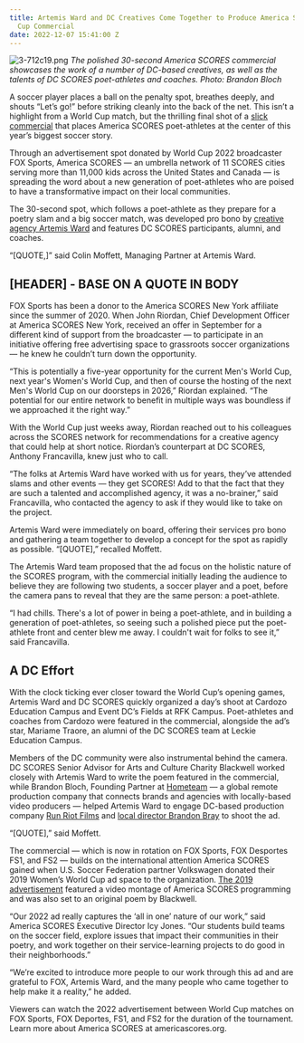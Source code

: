 ```yaml
---
title: Artemis Ward and DC Creatives Come Together to Produce America SCORES World
  Cup Commercial
date: 2022-12-07 15:41:00 Z
---
```


![3-712c19.png](/uploads/3-712c19.png)
*The polished 30-second America SCORES commercial showcases the work of a number of DC-based creatives, as well as the talents of DC SCORES poet-athletes and coaches. Photo: Brandon Bloch*













A soccer player places a ball on the penalty spot, breathes deeply, and shouts “Let’s go!” before striking cleanly into the back of the net. This isn’t a highlight from a World Cup match, but the thrilling final shot of a [slick commercial](https://www.youtube.com/watch?v=UxKmUXo8u_g) that places America SCORES poet-athletes at the center of this year’s biggest soccer story. 

Through an advertisement spot donated by World Cup 2022 broadcaster FOX Sports, America SCORES — an umbrella network of 11 SCORES cities serving more than 11,000 kids across the United States and Canada — is spreading the word about a new generation of poet-athletes who are poised to have a transformative impact on their local communities.

The 30-second spot, which follows a poet-athlete as they prepare for a poetry slam and a big soccer match, was developed pro bono by [creative agency Artemis Ward](https://artemisward.com/) and features DC SCORES participants, alumni, and coaches.

“[QUOTE,]” said Colin Moffett, Managing Partner at Artemis Ward.

## [HEADER] - BASE ON A QUOTE IN BODY

FOX Sports has been a donor to the America SCORES New York affiliate since the summer of 2020. When John Riordan, Chief Development Officer at America SCORES New York, received an offer in September for a different kind of support from the broadcaster — to participate in an initiative offering free advertising space to grassroots soccer organizations — he knew he couldn’t turn down the opportunity. 

“This is potentially a five-year opportunity for the current Men's World Cup, next year's Women's World Cup, and then of course the hosting of the next Men's World Cup on our doorsteps in 2026,” Riordan explained. “The potential for our entire network to benefit in multiple ways was boundless if we approached it the right way.”

With the World Cup just weeks away, Riordan reached out to his colleagues across the SCORES network for recommendations for a creative agency that could help at short notice. Riordan’s counterpart at DC SCORES, Anthony Francavilla, knew just who to call. 

“The folks at Artemis Ward have worked with us for years, they’ve attended slams and other events — they get SCORES! Add to that the fact that they are such a talented and accomplished agency, it was a no-brainer,” said Francavilla, who contacted the agency to ask if they would like to take on the project. 

Artemis Ward were immediately on board, offering their services pro bono and gathering a team together to develop a concept for the spot as rapidly as possible. “[QUOTE],” recalled Moffett. 

The Artemis Ward team proposed that the ad focus on the holistic nature of the SCORES program, with the commercial initially leading the audience to believe they are following two students, a soccer player and a poet, before the camera pans to reveal that they are the same person: a poet-athlete. 

“I had chills. There's a lot of power in being a poet-athlete, and in building a generation of poet-athletes, so seeing such a polished piece put the poet-athlete front and center blew me away. I couldn't wait for folks to see it,” said Francavilla. 

## A DC Effort

With the clock ticking ever closer toward the World Cup’s opening games, Artemis Ward and DC SCORES quickly organized a day’s shoot at Cardozo Education Campus and Event DC’s Fields at RFK Campus. Poet-athletes and coaches from Cardozo were featured in the commercial, alongside the ad’s star, Mariame Traore, an alumni of the DC SCORES team at Leckie Education Campus. 

Members of the DC community were also instrumental behind the camera. DC SCORES Senior Advisor for Arts and Culture Charity Blackwell worked closely with Artemis Ward to write the poem featured in the commercial, while Brandon Bloch, Founding Partner at [Hometeam](https://wearehometeam.com/our-work) — a global remote production company that connects brands and agencies with locally-based video producers — helped Artemis Ward to engage DC-based production company [Run Riot Films](http://www.runriotfilms.com/) and [local director Brandon Bray](http://decade.is/) to shoot the ad. 

“[QUOTE],” said Moffett. 

The commercial — which is now in rotation on FOX Sports, FOX Desportes FS1, and FS2 — builds on the international attention America SCORES gained when U.S. Soccer Federation partner Volkswagen donated their 2019 Women’s World Cup ad space to the organization. [The 2019 advertisement](https://www.youtube.com/watch?v=CkXahQmlXow) featured a video montage of America SCORES programming and was also set to an original poem by Blackwell.

“Our 2022 ad really captures the ‘all in one’ nature of our work,” said America SCORES Executive Director Icy Jones. “Our students build teams on the soccer field, explore issues that impact their communities in their poetry, and work together on their service-learning projects to do good in their neighborhoods.”

“We’re excited to introduce more people to our work through this ad and are grateful to FOX, Artemis Ward, and the many people who came together to help make it a reality,” he added. 

Viewers can watch the 2022 advertisement between World Cup matches on FOX Sports, FOX Deportes, FS1, and FS2 for the duration of the tournament. Learn more about America SCORES at americascores.org.